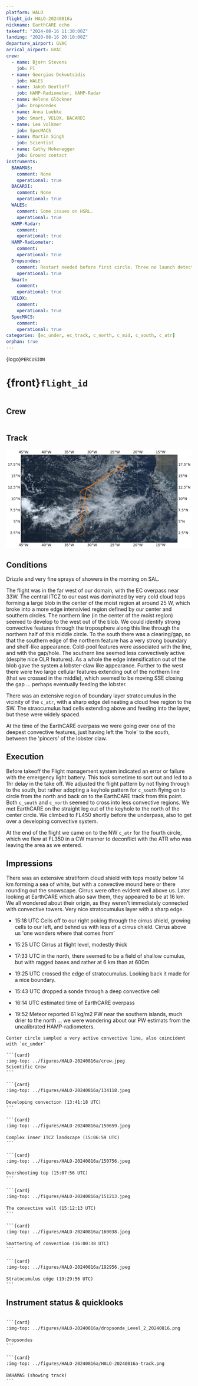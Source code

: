 ```yaml
---
platform: HALO
flight_id: HALO-20240816a
nickname: EarthCARE echo
takeoff: "2024-08-16 11:30:00Z"
landing: "2020-08-16 20:10:00Z"
departure_airport: GVAC
arrical_airport: GVAC
crew:
  - name: Bjorn Stevens
    job: PI
  - name: Georgios Dekoutsidis
    job: WALES
  - name: Jakob Deutloff
    job: HAMP-Radiometer, HAMP-Radar
  - name: Helene Glöckner
    job: Dropsondes
  - name: Anna Luebke
    job: Smart, VELOX, BACARDI
  - name: Lea Volkmer
    job: SpecMACS
  - name: Martin Singh
    job: Scientist
  - name: Cathy Hohenegger
    job: Ground contact
instruments:
  BAHAMAS:
    comment: None
    operational: true
  BACARDI:
    comment: None
    operational: true
  WALES:
    comment: Some issues on HSRL.
    operational: true
  HAMP-Radar:
    comment: 
    operational: true
  HAMP-Radiometer:
    comment: 
    operational: true
  Dropsondes:
    comment: Restart needed before first circle. Three no launch detects.
    operational: true
  Smart:
    comment: 
    operational: true
  VELOX:
    comment: 
    operational: true
  SpecMACS:
    comment: 
    operational: true
categories: [ec_under, ec_track, c_north, c_mid, c_south, c_atr]
orphan: true
---
```


{logo}`PERCUSION`

# {front}`flight_id`

```{badges}
```

## Crew

```{crew-list}
```

## Track
![track](../figures/HALO-20240816a/HALO-20240816a-track.png)

## Conditions

Drizzle and very fine sprays of showers in the morning on SAL. 

The flight was in the far west of our domain, with the EC overpass near 33W.  The central ITCZ to our east was dominated by very cold cloud tops forming a large blob in the center of the moist region at around 25 W, which broke into a more edge intensivied region defined by our center and southern circles.  The northern line (in the center of the moist region) seemed to develop to the west out of the blob.  We could identify strong convective features through the troposphere along this line through the northern half of this middle circle.  To the south there was a clearing/gap, so that the southern edge of the northern feature has a very strong boundary and shelf-like appearance.  Cold-pool features were associated with the line, and with the gap/hole.  The southern line seemed less convectively active (despite nice OLR features).  As a whole the edge intensification out of the blob gave the system a lobster-claw like appearance.  Further to the west there were two large cellular features extending out of the northern line (that we crossed in the middle), which seemed to be moving SSE closing the gap ... perhaps eventually feeding the lobster.

There was an extensive region of boundary layer stratocumulus in the vicinity of the `c_atr`, with a sharp edge delineating a cloud free region to the SW.  The straocumulus had cells extending above and feeding into the layer, but these were widely spaced.

At the time of the EarthCARE overpass we were going over one of the deepest convective features, just having left the 'hole' to the south, between the 'pincers' of the lobster claw.

## Execution

Before takeoff the Flight management system indicated an error or failure with the emergency light battery.  This took sometime to sort out and led to a 1hr delay in the take off.  We adjusted the flight pattern by not flying through to the south, but rather adopting a keyhole pattern for `c_south` flying on to circle from the north and back on to the EarthCARE track from this point.  Both `c_south` and `c_north` seemed to cross into less convective regions. We met EarthCARE on the straight leg out of the keyhole to the north of the center circle.  We climbed to FL450 shortly before the underpass, also to get over a developing convective system.

At the end of the flight we came on to the NW `c_atr` for the fourth circle, which we flew at FL350 in a CW manner to deconflict with the ATR who was leaving the area as we entered.

## Impressions

There was an extensive stratiform cloud shield with tops mostly below 14 km forming a sea of white, but with a convective mound here or there rounding out the snowscape. Cirrus were often evident well above us.  Later looking at EarthCARE which also saw them, they appeared to be at 16 km.  We all wondered about their origin, as they weren't immediately connected with convective towers.   Very nice stratocumulus layer with a sharp edge.

- 15:18 UTC Cells off to our right poking through the cirrus shield, growing cells to our left, and behnd us with less of a cirrus chield. Cirrus above us 'one wonders where that comes from'

- 15:25 UTC Cirrus at flight level, modestly thick

- 17:33 UTC in the north, there seemed to be a field of shallow cumulus, but with ragged bases and rather at 6 km than at 600m

- 19:25 UTC crossed the edge of stratocumulus.  Looking back it made for a nice boundary.

- 15:43 UTC dropped a sonde through a deep convective cell

- 16:14 UTC estimated time of EarthCARE overpass

- 19:52 Meteor reported 61 kg/m2 PW near the southern islands, much drier to the north ... we were wondering about our PW estimats from the uncalibrated HAMP-radiometers.

```{note}
Center circle sampled a very active convective line, also coincident with `ec_under`
```

````{card-carousel} 2
```{card}
:img-top: ../figures/HALO-20240816a/crew.jpeg
Scientific Crew
```

```{card}
:img-top: ../figures/HALO-20240816a/134118.jpeg

Developing convection (13:41:18 UTC)
```

```{card}
:img-top: ../figures/HALO-20240816a/150659.jpeg

Complex inner ITCZ landscape (15:06:59 UTC)
```

```{card}
:img-top: ../figures/HALO-20240816a/150756.jpeg

Overshooting top (15:07:56 UTC)
```

```{card}
:img-top: ../figures/HALO-20240816a/151213.jpeg

The convective wall (15:12:13 UTC)
```

```{card}
:img-top: ../figures/HALO-20240816a/160038.jpeg

Smattering of convection (16:00:38 UTC)
```

```{card}
:img-top: ../figures/HALO-20240816a/192956.jpeg

Stratocumulus edge (19:29:56 UTC)
```

````

## Instrument status & quicklooks

```{instrument-table}
```

````{card-carousel} 2
```{card}
:img-top: ../figures/HALO-20240816a/dropsonde_Level_2_20240816.png

Dropsondes
```

```{card}
:img-top: ../figures/HALO-20240816a/HALO-20240816a-track.png

BAHAMAS (showing track)
```
````